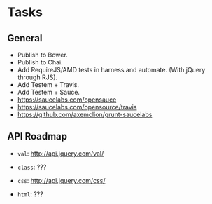 Tasks
=====

## General

* Publish to Bower.
* Publish to Chai.
* Add RequireJS/AMD tests in harness and automate. (With jQuery through RJS).
* Add Testem + Travis.
* Add Testem + Sauce.
* https://saucelabs.com/opensauce
* https://saucelabs.com/opensource/travis
* https://github.com/axemclion/grunt-saucelabs

## API Roadmap

* `val`: http://api.jquery.com/val/

* `class`: ???
* `css`: http://api.jquery.com/css/
* `html`: ???